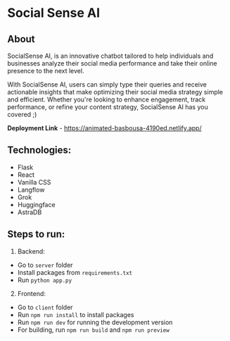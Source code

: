 # Social Sense AI

## About

SocialSense AI, is an innovative chatbot tailored to help individuals and businesses analyze their social media performance and take their online presence to the next level. 

With SocialSense AI, users can simply type their queries and receive actionable insights that make optimizing their social media strategy simple and efficient. Whether you're looking to enhance engagement, track performance, or refine your content strategy, SocialSense AI has you covered ;)

**Deployment Link** - https://animated-basbousa-4190ed.netlify.app/

## Technologies:
- Flask
- React
- Vanilla CSS
- Langflow
- Grok
- Huggingface
- AstraDB

## Steps to run:
1. Backend:
  - Go to `server` folder
  - Install packages from `requirements.txt`
  - Run `python app.py`
2. Frontend:
  - Go to `client` folder
  - Run `npm run install` to install packages
  - Run `npm run dev` for running the development version
  - For building, run `npm run build` and `npm run preview`
